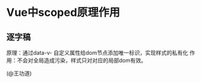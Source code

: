 # Vue中scoped原理作用

## 逐字稿

原理：通过data-v- 自定义属性给dom节点添加唯一标识，实现样式的私有化
作用：不会对全局造成污染，样式只对对应的局部dom有效。

(@王功道)